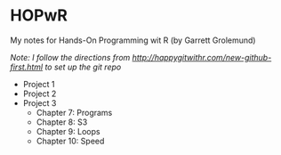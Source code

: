 # HOPwR
My notes for Hands-On Programming wit R (by Garrett Grolemund)

*Note: I follow the directions from http://happygitwithr.com/new-github-first.html to set up the git repo*

* Project 1
* Project 2
* Project 3
  + Chapter 7: Programs
  + Chapter 8: S3
  + Chapter 9: Loops
  + Chapter 10: Speed
